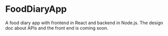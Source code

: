 # FoodDiaryApp
A food diary app with frontend in React and backend in Node.js.
The design doc about APIs and the front end is coming soon. 

